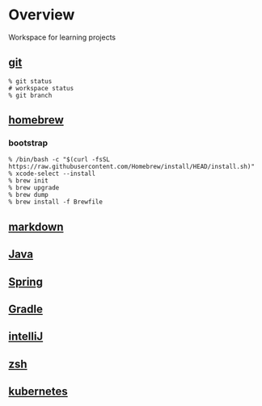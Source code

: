 # Overview
Workspace for learning projects

## [git](https://phoenixnap.com/kb/how-to-use-git)

```shell
% git status
# workspace status
% git branch
```

## [homebrew](https://brew.sh)
### bootstrap
```shell
% /bin/bash -c "$(curl -fsSL https://raw.githubusercontent.com/Homebrew/install/HEAD/install.sh)"
% xcode-select --install
% brew init
% brew upgrade
% brew dump
% brew install -f Brewfile
```
## [markdown](https://www.markdownguide.org/cheat-sheet/)
## [Java](https://www.oracle.com/java/technologies/javase/jdk17-archive-downloads.html)
## [Spring](https://spring.io)
## [Gradle](https://docs.gradle.org/current/userguide/userguide.html)
## [intelliJ](https://www.jetbrains.com/idea/)
## [zsh](https://ohmyz.sh)
## [kubernetes](https://kubernetes.io)